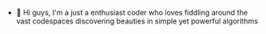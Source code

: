 - 👋 Hi guys, I'm a just a enthusiast coder who loves fiddling around the vast codespaces discovering beauties in simple yet powerful algorithms

<!---
ruppo-912116/ruppo-912116 is a ✨ special ✨ repository because its `README.md` (this file) appears on your GitHub profile.
You can click the Preview link to take a look at your changes.
--->
